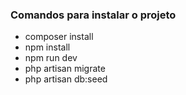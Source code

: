 ### Comandos para instalar o projeto

* composer install
* npm install
* npm run dev
* php artisan migrate
* php artisan db:seed